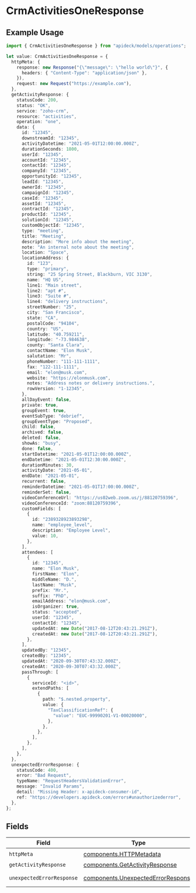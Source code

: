 # CrmActivitiesOneResponse

## Example Usage

```typescript
import { CrmActivitiesOneResponse } from "apideck/models/operations";

let value: CrmActivitiesOneResponse = {
  httpMeta: {
    response: new Response("{\"message\": \"hello world\"}", {
      headers: { "Content-Type": "application/json" },
    }),
    request: new Request("https://example.com"),
  },
  getActivityResponse: {
    statusCode: 200,
    status: "OK",
    service: "zoho-crm",
    resource: "activities",
    operation: "one",
    data: {
      id: "12345",
      downstreamId: "12345",
      activityDatetime: "2021-05-01T12:00:00.000Z",
      durationSeconds: 1800,
      userId: "12345",
      accountId: "12345",
      contactId: "12345",
      companyId: "12345",
      opportunityId: "12345",
      leadId: "12345",
      ownerId: "12345",
      campaignId: "12345",
      caseId: "12345",
      assetId: "12345",
      contractId: "12345",
      productId: "12345",
      solutionId: "12345",
      customObjectId: "12345",
      type: "meeting",
      title: "Meeting",
      description: "More info about the meeting",
      note: "An internal note about the meeting",
      location: "Space",
      locationAddress: {
        id: "123",
        type: "primary",
        string: "25 Spring Street, Blackburn, VIC 3130",
        name: "HQ US",
        line1: "Main street",
        line2: "apt #",
        line3: "Suite #",
        line4: "delivery instructions",
        streetNumber: "25",
        city: "San Francisco",
        state: "CA",
        postalCode: "94104",
        country: "US",
        latitude: "40.759211",
        longitude: "-73.984638",
        county: "Santa Clara",
        contactName: "Elon Musk",
        salutation: "Mr",
        phoneNumber: "111-111-1111",
        fax: "122-111-1111",
        email: "elon@musk.com",
        website: "https://elonmusk.com",
        notes: "Address notes or delivery instructions.",
        rowVersion: "1-12345",
      },
      allDayEvent: false,
      private: true,
      groupEvent: true,
      eventSubType: "debrief",
      groupEventType: "Proposed",
      child: false,
      archived: false,
      deleted: false,
      showAs: "busy",
      done: false,
      startDatetime: "2021-05-01T12:00:00.000Z",
      endDatetime: "2021-05-01T12:30:00.000Z",
      durationMinutes: 30,
      activityDate: "2021-05-01",
      endDate: "2021-05-01",
      recurrent: false,
      reminderDatetime: "2021-05-01T17:00:00.000Z",
      reminderSet: false,
      videoConferenceUrl: "https://us02web.zoom.us/j/88120759396",
      videoConferenceId: "zoom:88120759396",
      customFields: [
        {
          id: "2389328923893298",
          name: "employee_level",
          description: "Employee Level",
          value: 10,
        },
      ],
      attendees: [
        {
          id: "12345",
          name: "Elon Musk",
          firstName: "Elon",
          middleName: "D.",
          lastName: "Musk",
          prefix: "Mr.",
          suffix: "PhD",
          emailAddress: "elon@musk.com",
          isOrganizer: true,
          status: "accepted",
          userId: "12345",
          contactId: "12345",
          updatedAt: new Date("2017-08-12T20:43:21.291Z"),
          createdAt: new Date("2017-08-12T20:43:21.291Z"),
        },
      ],
      updatedBy: "12345",
      createdBy: "12345",
      updatedAt: "2020-09-30T07:43:32.000Z",
      createdAt: "2020-09-30T07:43:32.000Z",
      passThrough: [
        {
          serviceId: "<id>",
          extendPaths: [
            {
              path: "$.nested.property",
              value: {
                "TaxClassificationRef": {
                  "value": "EUC-99990201-V1-00020000",
                },
              },
            },
          ],
        },
      ],
    },
  },
  unexpectedErrorResponse: {
    statusCode: 400,
    error: "Bad Request",
    typeName: "RequestHeadersValidationError",
    message: "Invalid Params",
    detail: "Missing Header: x-apideck-consumer-id",
    ref: "https://developers.apideck.com/errors#unauthorizederror",
  },
};
```

## Fields

| Field                                                                                    | Type                                                                                     | Required                                                                                 | Description                                                                              |
| ---------------------------------------------------------------------------------------- | ---------------------------------------------------------------------------------------- | ---------------------------------------------------------------------------------------- | ---------------------------------------------------------------------------------------- |
| `httpMeta`                                                                               | [components.HTTPMetadata](../../models/components/httpmetadata.md)                       | :heavy_check_mark:                                                                       | N/A                                                                                      |
| `getActivityResponse`                                                                    | [components.GetActivityResponse](../../models/components/getactivityresponse.md)         | :heavy_minus_sign:                                                                       | Activity                                                                                 |
| `unexpectedErrorResponse`                                                                | [components.UnexpectedErrorResponse](../../models/components/unexpectederrorresponse.md) | :heavy_minus_sign:                                                                       | Unexpected error                                                                         |